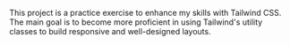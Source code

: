 This project is a practice exercise to enhance my skills with Tailwind CSS. The main goal is to become more proficient in using Tailwind's utility classes to build responsive and well-designed layouts.

